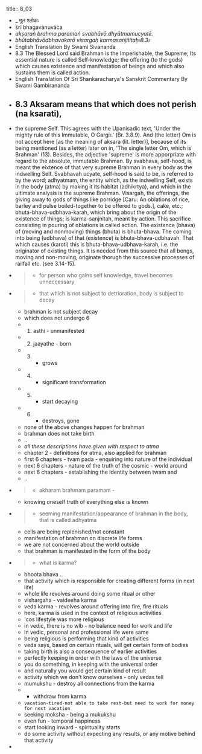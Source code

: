 title:: 8_03

- _ मूल श्लोकः
- śrī bhagavānuvāca
- _akṣaraṅ brahma paramaṅ svabhāvō.dhyātmamucyatē._
- _bhūtabhāvōdbhavakarō visargaḥ karmasaṅjñitaḥ৷৷8.3৷৷_
- English Translation By Swami Sivananda
- 8.3 The Blessed Lord said Brahman is the Imperishable, the Supreme; Its essential nature is called Self-knowledge; the offering (to the gods) which causes existence and manifestation of beings and which also sustains them is called action.
- English Translation Of Sri Shankaracharya's Sanskrit Commentary By Swami Gambirananda
- 8.3 Aksaram means that which does not perish (na ksarati),
	-
- the supreme Self. This agrees with the Upanisadic text, 'Under the mighty rule of this Immutable, O Gargi৷৷.' (Br. 3.8.9). And (the letter) Om is not accept here [as the meaning of aksara (lit. letter)], because of its being mentioned (as a letter) later on in, 'The single letter Om, which is Brahman' (13). Besides, the adjective 'supreme' is more apporpriate with regard to the absolute, immutable Brahman. By svabhava, self-hood, is meant the eixtence of that very supreme Brahman in every body as the indwelling Self. Svabhavah ucyate, self-hood is said to be, is referred to by the word; adhyatmam, the entity which, as the indwelling Self, exists in the body (atma) by making it its habitat (adhikrtya), and which in the ultimate analysis is the supreme Brahman. Visargah, the offerings, the giving away to gods of things like porridge [Caru: An oblations of rice, barley and pulse boiled-together to be offered to gods.], cake, etc.; bhuta-bhava-udbhava-karah, which bring about the origin of the existence of things; is karma-sanjnitah, meant by action. This sacrifice consisting in pouring of oblations is called action. The existence (bhava) of (moving and nonmoving) things (bhuta) is bhuta-bhava. The coming into being (udbhava) of that (existence) is bhuta-bhava-udbhavah. That which causes (karoti) this is bhuta-bhava-udbhava-karah, i.e. the originator of existing things. It is needed from this source that all bengs, moving and non-moving, originate thorugh the successive processes of railfall etc. (see 3.14-15).
- > * for person who gains self knowledge, travel becomes unneccessary
- > * that which is not subject to detrioration, body is subject to decay
  * brahman is not subject decay
  * which does not undergo 6
  * 1. asthi - unmanifested
  * 2. jaayathe - born
  * 3.  - grows
  * 4. - significant transformation
  * 5. - start decaying
  * 6. - destroys, gone
  * none of the above changes happen for brahman
  * brahman does not take birth
  * ..
  * *all these descriptions have given with respect to atma*
  * chapter 2 - definitions for atma, also applied for brahman
  * first 6 chapters - tvam pada - enquiring into nature of the individual
  * next 6 chapters - nature of the truth of the cosmic - world around
  * next 6 chapters - establishing the identity between twam and
  * ..
- > * akharam brahmam paramam -
  * knowing oneself truth of everything else is known
- > * seeming manifestation/appearance of brahman in the body, that is called adhyatma
  * cells are being replenished/not constant
  * manifestation of brahman on discrete life forms
  * we are not concerned about the world outside
  * that brahman is manifested in the form of the body
- > * what is karma?
  * bhoota bhava ..
  * that activity which is responsible for creating different forms (in next life)
  * whole life revolves around doing some ritual or other
  * vishargaha - vaideeha karma
  * veda karma - revolves around offering into fire, fire rituals
  * here, karma is used in the context of religious activities
  * 'cos lifestyle was more religious
  * in vedic, there is no wlb - no balance need for work and life
  * in vedic, personal and professional life were same
  * being religious is performing that kind of activities
  * veda says, based on certain rituals, will get certain form of bodies
  * taking birth is also a consequence of earlier activities
  * perfectly keeping in order with the laws of the universe
  * you do something, in keeping with the universal order
  * and naturally you would get certain kind of result
  * activity which we don't know ourselves - only vedas tell
  * mumukshu - destroy all connections from the karma
  * - withdraw from karma
  * `vacation-tired-not able to take rest-but need to work for money for next vacation`
  * seeking moksha - being a mukukshu
  * even fun - temporal happiness
  * start looking inward - spirituality starts
  * do some activity without expecting any results, or any motive behind that activity
-